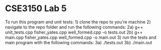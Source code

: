 # CSE3150 Lab 5

To run this program and unit tests:
    1) clone the repo to you're machine
    2) navigate to the repo folder and run the following commands:
        2a) g++ unit_tests.cpp fisher_yates.cpp well_formed.cpp -o tests.out
        2b) g++ main.cpp fisher_yates.cpp well_formed.cpp -o main.out
    3) run the tests and main program with the following commands:
        3a) ./tests.out
        3b) ./main.out